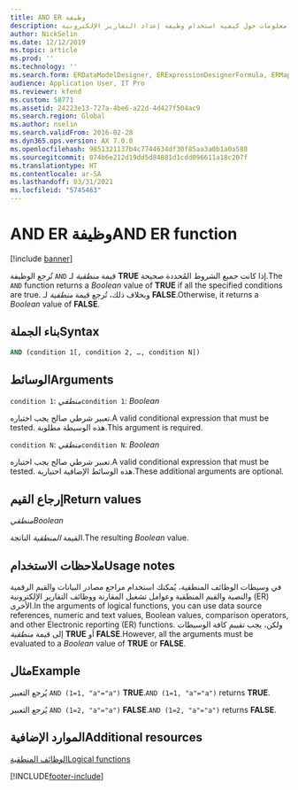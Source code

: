 ```yaml
---
title: AND ER وظيفة
description: يوفر هذا الموضوع معلومات حول كيفية استخدام وظيفة إعداد التقارير الإلكترونية AND (ER).
author: NickSelin
ms.date: 12/12/2019
ms.topic: article
ms.prod: ''
ms.technology: ''
ms.search.form: ERDataModelDesigner, ERExpressionDesignerFormula, ERMappedFormatDesigner, ERModelMappingDesigner
audience: Application User, IT Pro
ms.reviewer: kfend
ms.custom: 58771
ms.assetid: 24223e13-727a-4be6-a22d-4d427f504ac9
ms.search.region: Global
ms.author: nselin
ms.search.validFrom: 2016-02-28
ms.dyn365.ops.version: AX 7.0.0
ms.openlocfilehash: 9851321137b4c7744634df30f85aa3a0b1a0a588
ms.sourcegitcommit: 074b6e212d19dd5d84881d1cdd096611a18c207f
ms.translationtype: HT
ms.contentlocale: ar-SA
ms.lasthandoff: 03/31/2021
ms.locfileid: "5745463"
---
```

# <a name="and-er-function"></a><span data-ttu-id="2c85c-103">AND ER وظيفة</span><span class="sxs-lookup"><span data-stu-id="2c85c-103">AND ER function</span></span>

[!include [banner](../includes/banner.md)]

<span data-ttu-id="2c85c-104">تُرجع الوظيفة `AND` قيمة *منطقية* لـ **TRUE** إذا كانت جميع الشروط المُحددة صحيحة.</span><span class="sxs-lookup"><span data-stu-id="2c85c-104">The `AND` function returns a *Boolean* value of **TRUE** if all the specified conditions are true.</span></span> <span data-ttu-id="2c85c-105">وبخلاف ذلك، تُرجع قيمة *منطقية* لـ **FALSE**.</span><span class="sxs-lookup"><span data-stu-id="2c85c-105">Otherwise, it returns a *Boolean* value of **FALSE**.</span></span>

## <a name="syntax"></a><span data-ttu-id="2c85c-106">بناء الجملة</span><span class="sxs-lookup"><span data-stu-id="2c85c-106">Syntax</span></span>

```vb
AND (condition 1[, condition 2, …, condition N])
```

## <a name="arguments"></a><span data-ttu-id="2c85c-107">الوسائط</span><span class="sxs-lookup"><span data-stu-id="2c85c-107">Arguments</span></span>

<span data-ttu-id="2c85c-108">`condition 1`: *منطقي*</span><span class="sxs-lookup"><span data-stu-id="2c85c-108">`condition 1`: *Boolean*</span></span>

<span data-ttu-id="2c85c-109">تعبير شرطي صالح يجب اختباره.</span><span class="sxs-lookup"><span data-stu-id="2c85c-109">A valid conditional expression that must be tested.</span></span> <span data-ttu-id="2c85c-110">هذه الوسيطة مطلوبة.</span><span class="sxs-lookup"><span data-stu-id="2c85c-110">This argument is required.</span></span>

<span data-ttu-id="2c85c-111">`condition N`: *منطقي*</span><span class="sxs-lookup"><span data-stu-id="2c85c-111">`condition N`: *Boolean*</span></span>

<span data-ttu-id="2c85c-112">تعبير شرطي صالح يجب اختباره.</span><span class="sxs-lookup"><span data-stu-id="2c85c-112">A valid conditional expression that must be tested.</span></span> <span data-ttu-id="2c85c-113">هذه الوسائط الإضافية اختيارية.</span><span class="sxs-lookup"><span data-stu-id="2c85c-113">These additional arguments are optional.</span></span>

## <a name="return-values"></a><span data-ttu-id="2c85c-114">إرجاع القيم</span><span class="sxs-lookup"><span data-stu-id="2c85c-114">Return values</span></span>

<span data-ttu-id="2c85c-115">*منطقي*</span><span class="sxs-lookup"><span data-stu-id="2c85c-115">*Boolean*</span></span>

<span data-ttu-id="2c85c-116">القيمة *المنطقية* الناتجة.</span><span class="sxs-lookup"><span data-stu-id="2c85c-116">The resulting *Boolean* value.</span></span>

## <a name="usage-notes"></a><span data-ttu-id="2c85c-117">ملاحظات الاستخدام</span><span class="sxs-lookup"><span data-stu-id="2c85c-117">Usage notes</span></span>

<span data-ttu-id="2c85c-118">في وسيطات الوظائف المنطقية، يُمكنك استخدام مراجع مصادر البيانات والقيم الرقمية والنصية والقيم المنطقية وعوامل تشغيل المقارنة ووظائف التقارير الإلكترونية (ER) الأخرى.</span><span class="sxs-lookup"><span data-stu-id="2c85c-118">In the arguments of logical functions, you can use data source references, numeric and text values, Boolean values, comparison operators, and other Electronic reporting (ER) functions.</span></span> <span data-ttu-id="2c85c-119">ولكن، يجب تقييم كافة الوسيطات إلى قيمة *منطقية* **TRUE** أو **FALSE**.</span><span class="sxs-lookup"><span data-stu-id="2c85c-119">However, all the arguments must be evaluated to a *Boolean* value of **TRUE** or **FALSE**.</span></span>

## <a name="example"></a><span data-ttu-id="2c85c-120">مثال</span><span class="sxs-lookup"><span data-stu-id="2c85c-120">Example</span></span>

<span data-ttu-id="2c85c-121">يُرجع التعبير `AND (1=1, "a"="a")` **TRUE**.</span><span class="sxs-lookup"><span data-stu-id="2c85c-121">`AND (1=1, "a"="a")` returns **TRUE**.</span></span>

<span data-ttu-id="2c85c-122">يُرجع التعبير `AND (1=2, "a"="a")` **FALSE**.</span><span class="sxs-lookup"><span data-stu-id="2c85c-122">`AND (1=2, "a"="a")` returns **FALSE**.</span></span>

## <a name="additional-resources"></a><span data-ttu-id="2c85c-123">الموارد الإضافية</span><span class="sxs-lookup"><span data-stu-id="2c85c-123">Additional resources</span></span>

[<span data-ttu-id="2c85c-124">الوظائف المنطقية</span><span class="sxs-lookup"><span data-stu-id="2c85c-124">Logical functions</span></span>](er-functions-category-logical.md)


[!INCLUDE[footer-include](../../../includes/footer-banner.md)]
